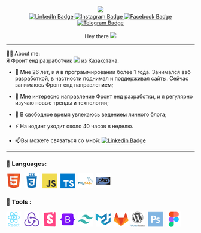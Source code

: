 <div id="header" align="center">
  <img src="https://media.giphy.com/media/M9gbBd9nbDrOTu1Mqx/giphy.gif" width="100"/>
  <div id="badges">
    <a href="https://www.linkedin.com/in/shakarimsungat/">
      <img src="https://img.shields.io/badge/LinkedIn-blue?style=for-the-badge&logo=linkedin&logoColor=white" alt="LinkedIn Badge"/>
    </a>
    <a href="https://www.instagram.com/_qyrbalasy/">
      <img src="https://img.shields.io/badge/Instagram-DD2A7B?style=for-the-badge&logo=Instagram&logoColor=white" alt="Instagram Badge"/>
    </a>
    <a href="https://www.facebook.com/profile.php?id=100035914818991">
      <img src="https://img.shields.io/badge/Facebook-blue?style=for-the-badge&logo=facebook&logoColor=white" alt="Facebook Badge"/>
    </a>
    <a href="https://t.me/idmavesna">
      <img src="https://img.shields.io/badge/Telegram-white?style=for-the-badge&logo=Telegram&logoColor=white" alt="Telegram Badge"/>
    </a>
  </div>
  <img src="https://komarev.com/ghpvc/?username=QyrBalasy&style=flat-square&color=blue" alt=""/>
  <br/>
   Hey there <img src="https://media.giphy.com/media/hvRJCLFzcasrR4ia7z/giphy.gif" width="30px"/>
</div>

---

:man_technologist: About me: </br>
Я Фронт енд разработчик <img src="https://media.giphy.com/media/WUlplcMpOCEmTGBtBW/giphy.gif" width="30"> из Казахстана.

- :telescope: Мне 26 лет, и я в программировании более 1 года. Занимался вэб разработкой, в частности поднимал и поддерживал сайты. Сейчас занимаюсь Фронт енд направлением;

- :seedling: Мне интересно направление Фронт енд разработки, и я регулярно изучаю новые тренды и технологии;

- :selfie: В свободное время увлекаюсь ведением личного блога;

- :zap: На кодинг уходит около 40 часов в неделю.

- :mailbox:Вы можете связаться со мной: [![Linkedin Badge](https://img.shields.io/badge/-Sungat-blue?style=flat&logo=Linkedin&logoColor=white)](https://www.linkedin.com/in/shakarimsungat/)
      
---

### :hammer: Languages:
<div>
  <img src="https://github.com/devicons/devicon/blob/master/icons/html5/html5-original.svg" title="HTML5" alt="HTML" width="40" height="40"/>&nbsp;
  <img src="https://github.com/devicons/devicon/blob/master/icons/css3/css3-plain-wordmark.svg"  title="CSS3" alt="CSS" width="40" height="40"/>&nbsp;
  <img src="https://github.com/devicons/devicon/blob/master/icons/javascript/javascript-original.svg" title="JavaScript" alt="JavaScript" width="40" height="40"/>&nbsp;
  <img src="https://github.com/devicons/devicon/blob/master/icons/typescript/typescript-original.svg" title="TypeScript" alt="TypeScript" width="40" height="40"/>&nbsp;
  <img src="https://github.com/devicons/devicon/blob/master/icons/mysql/mysql-original-wordmark.svg" title="MySQL"  alt="MySQL" width="40" height="40"/>&nbsp;
  <img src="https://github.com/devicons/devicon/blob/master/icons/php/php-original.svg" title="Php"  alt="Php" width="40" height="40"/>&nbsp;
</div>

### :wrench: Tools :
<div>
  <img src="https://github.com/devicons/devicon/blob/master/icons/react/react-original-wordmark.svg" title="React" alt="React" width="40" height="40"/>&nbsp;
  <img src="https://github.com/devicons/devicon/blob/master/icons/redux/redux-original.svg" title="Redux" alt="Redux" width="40" height="40"/>&nbsp;
  <img src="https://github.com/devicons/devicon/blob/master/icons/storybook/storybook-original.svg" title="Storybook" alt="Storybook" width="40" height="40"/>&nbsp;
  <img src="https://github.com/devicons/devicon/blob/master/icons/bootstrap/bootstrap-original.svg" title="Bootstrap" alt="Bootstrap" width="40" height="40"/>&nbsp;
  <img src="https://github.com/devicons/devicon/blob/master/icons/tailwindcss/tailwindcss-plain.svg" title="Tailwindcss" alt="Tailwindcss" width="40" height="40"/>&nbsp;
  <img src="https://github.com/devicons/devicon/blob/master/icons/materialui/materialui-original.svg" title="Material UI" alt="Material UI" width="40" height="40"/>&nbsp;
  <img src="https://github.com/devicons/devicon/blob/master/icons/gitlab/gitlab-original.svg" title="Gitlab" alt="Gitlab" width="40" height="40"/>
  <img src="https://github.com/devicons/devicon/blob/master/icons/wordpress/wordpress-original.svg" title="WordPress"  alt="WordPress" width="40" height="40"/>&nbsp;
  <img src="https://github.com/devicons/devicon/blob/master/icons/photoshop/photoshop-plain.svg" title="Photoshop" alt="Photoshop" width="40" height="40"/>&nbsp;
  <img src="https://github.com/devicons/devicon/blob/master/icons/figma/figma-original.svg" title="Figma" alt="Figma" width="40" height="40"/>&nbsp;
  
  
  
</div>
